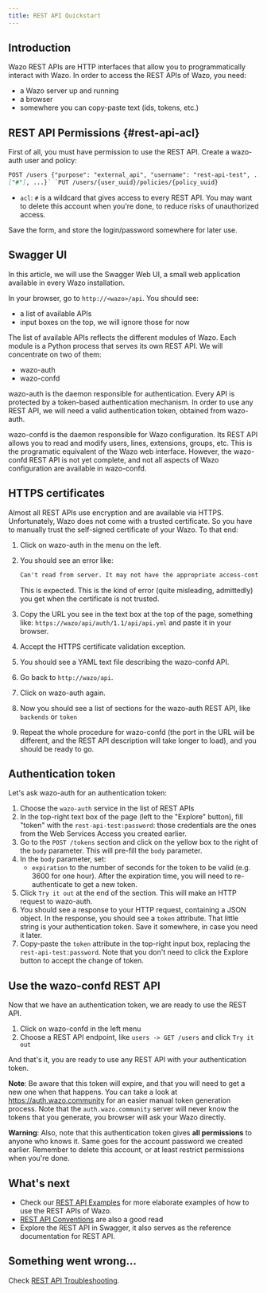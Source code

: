 ```yaml
---
title: REST API Quickstart
---
```


## Introduction

Wazo REST APIs are HTTP interfaces that allow you to programmatically interact with Wazo. In order
to access the REST APIs of Wazo, you need:

- a Wazo server up and running
- a browser
- somewhere you can copy-paste text (ids, tokens, etc.)

## REST API Permissions {#rest-api-acl}

First of all, you must have permission to use the REST API. Create a wazo-auth user and policy:

```markdown
POST /users {"purpose": "external_api", "username": "rest-api-test", ...} POST /policies {"acl":
["#"], ...}` `PUT /users/{user_uuid}/policies/{policy_uuid}
```

- `acl`: `#` is a wildcard that gives access to every REST API. You may want to delete this account
  when you're done, to reduce risks of unauthorized access.

Save the form, and store the login/password somewhere for later use.

## Swagger UI

In this article, we will use the Swagger Web UI, a small web application available in every Wazo
installation.

In your browser, go to `http://<wazo>/api`. You should see:

- a list of available APIs
- input boxes on the top, we will ignore those for now

The list of available APIs reflects the different modules of Wazo. Each module is a Python process
that serves its own REST API. We will concentrate on two of them:

- wazo-auth
- wazo-confd

wazo-auth is the daemon responsible for authentication. Every API is protected by a token-based
authentication mechanism. In order to use any REST API, we will need a valid authentication token,
obtained from wazo-auth.

wazo-confd is the daemon responsible for Wazo configuration. Its REST API allows you to read and
modify users, lines, extensions, groups, etc. This is the programatic equivalent of the Wazo web
interface. However, the wazo-confd REST API is not yet complete, and not all aspects of Wazo
configuration are available in wazo-confd.

## HTTPS certificates

Almost all REST APIs use encryption and are available via HTTPS. Unfortunately, Wazo does not come
with a trusted certificate. So you have to manually trust the self-signed certificate of your Wazo.
To that end:

1. Click on wazo-auth in the menu on the left.
2. You should see an error like:

   ```markdown
   Can't read from server. It may not have the appropriate access-control-origin settings.
   ```

   This is expected. This is the kind of error (quite misleading, admittedly) you get when the
   certificate is not trusted.

3. Copy the URL you see in the text box at the top of the page, something like:
   `https://wazo/api/auth/1.1/api/api.yml` and paste it in your browser.
4. Accept the HTTPS certificate validation exception.
5. You should see a YAML text file describing the wazo-confd API.
6. Go back to `http://wazo/api`.
7. Click on wazo-auth again.
8. Now you should see a list of sections for the wazo-auth REST API, like `backends` or `token`
9. Repeat the whole procedure for wazo-confd (the port in the URL will be different, and the REST
   API description will take longer to load), and you should be ready to go.

## Authentication token

Let's ask wazo-auth for an authentication token:

1. Choose the `wazo-auth` service in the list of REST APIs
2. In the top-right text box of the page (left to the "Explore" button), fill "token" with the
   `rest-api-test:password`: those credentials are the ones from the Web Services Access you created
   earlier.
3. Go to the `POST /tokens` section and click on the yellow box to the right of the `body`
   parameter. This will pre-fill the `body` parameter.
4. In the `body` parameter, set:
   - `expiration` to the number of seconds for the token to be valid (e.g. 3600 for one hour). After
     the expiration time, you will need to re-authenticate to get a new token.
5. Click `Try it out` at the end of the section. This will make an HTTP request to wazo-auth.
6. You should see a response to your HTTP request, containing a JSON object. In the response, you
   should see a `token` attribute. That little string is your authentication token. Save it
   somewhere, in case you need it later.
7. Copy-paste the `token` attribute in the top-right input box, replacing the
   `rest-api-test:password`. Note that you don't need to click the Explore button to accept the
   change of token.

## Use the wazo-confd REST API

Now that we have an authentication token, we are ready to use the REST API.

1.  Click on wazo-confd in the left menu
2.  Choose a REST API endpoint, like `users -> GET /users` and click `Try it out`

And that's it, you are ready to use any REST API with your authentication token.

**Note**: Be aware that this token will expire, and that you will need to get a new one when that
happens. You can take a look at <https://auth.wazo.community> for an easier manual token generation
process. Note that the `auth.wazo.community` server will never know the tokens that you generate,
you browser will ask your Wazo directly.

**Warning**: Also, note that this authentication token gives **all permissions** to anyone who knows
it. Same goes for the account password we created earlier. Remember to delete this account, or at
least restrict permissions when you're done.

## What's next

- Check our [REST API Examples](/uc-doc/api_sdk/rest_api/examples) for more elaborate examples of
  how to use the REST APIs of Wazo.
- [REST API Conventions](/uc-doc/api_sdk/rest_api/conventions) are also a good read
- Explore the REST API in Swagger, it also serves as the reference documentation for REST API.

## Something went wrong...

Check [REST API Troubleshooting](/uc-doc/api_sdk/rest_api/troubleshooting).
